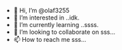 - 👋 Hi, I’m @olaf3255
- 👀 I’m interested in ..idk.
- 🌱 I’m currently learning ..ssss.
- 💞️ I’m looking to collaborate on sss...
- 📫 How to reach me sss...

<!sss---
olaf3255/olaf3255 is a ✨ special ✨ repository because its `README.md` (this file) appears on your GitHub profile.
You can click the Preview link to take a look at your changes.
-sss-->
